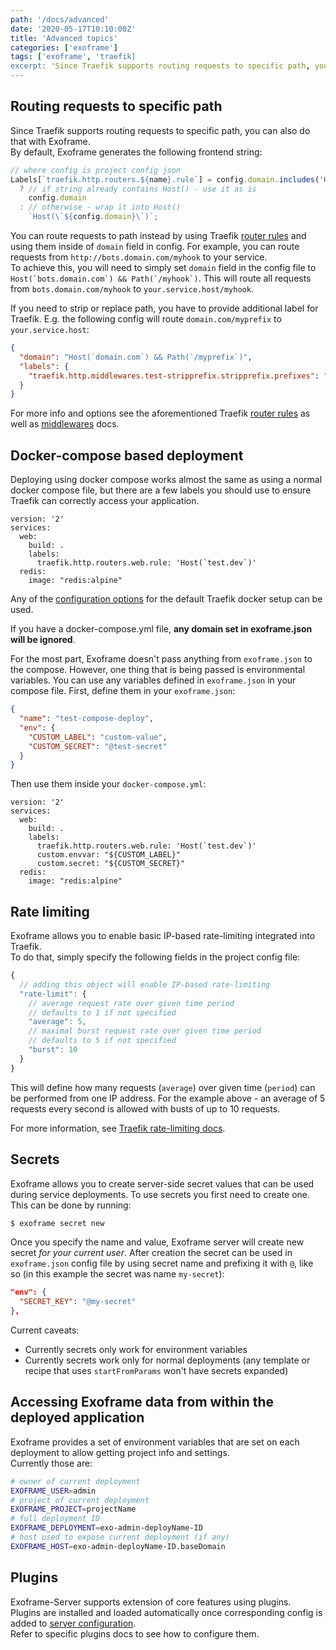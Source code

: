 ```yaml
---
path: '/docs/advanced'
date: '2020-05-17T10:10:00Z'
title: 'Advanced topics'
categories: ['exoframe']
tags: ['exoframe', 'traefik]
excerpt: 'Since Traefik supports routing requests to specific path, you can also do that with Exoframe.'
---
```


## Routing requests to specific path

Since Traefik supports routing requests to specific path, you can also do that with Exoframe.  
By default, Exoframe generates the following frontend string:

```js
// where config is project config json
Labels[`traefik.http.routers.${name}.rule`] = config.domain.includes('Host(')
  ? // if string already contains Host() - use it as is
    config.domain
  : // otherwise - wrap it into Host()
    `Host(\`${config.domain}\`)`;
```

You can route requests to path instead by using Traefik [router rules](https://docs.traefik.io/routing/routers/#rule) and using them inside of `domain` field in config.
For example, you can route requests from `http://bots.domain.com/myhook` to your service.  
To achieve this, you will need to simply set `domain` field in the config file to `` Host(`bots.domain.com`) && Path(`/myhook`) ``.
This will route all requests from `bots.domain.com/myhook` to `your.service.host/myhook`.

If you need to strip or replace path, you have to provide additional label for Traefik.
E.g. the following config will route `domain.com/myprefix` to `your.service.host`:

```json
{
  "domain": "Host(`domain.com`) && Path(`/myprefix`)",
  "labels": {
    "traefik.http.middlewares.test-stripprefix.stripprefix.prefixes": "/myprefix"
  }
}
```

For more info and options see the aforementioned Traefik [router rules](https://docs.traefik.io/routing/routers/#rule) as well as [middlewares](https://docs.traefik.io/middlewares/overview/) docs.

## Docker-compose based deployment

Deploying using docker compose works almost the same as using a normal docker compose file, but there are a few labels you should use to ensure Traefik can correctly access your application.

    version: '2'
    services:
      web:
        build: .
        labels:
          traefik.http.routers.web.rule: 'Host(`test.dev`)'
      redis:
        image: "redis:alpine"

Any of the [configuration options](https://docs.traefik.io/reference/dynamic-configuration/docker/) for the default Traefik docker setup can be used.

If you have a docker-compose.yml file, **any domain set in exoframe.json will be ignored**.

For the most part, Exoframe doesn't pass anything from `exoframe.json` to the compose.
However, one thing that is being passed is environmental variables.
You can use any variables defined in `exoframe.json` in your compose file.
First, define them in your `exoframe.json`:

```json
{
  "name": "test-compose-deploy",
  "env": {
    "CUSTOM_LABEL": "custom-value",
    "CUSTOM_SECRET": "@test-secret"
  }
}
```

Then use them inside your `docker-compose.yml`:

    version: '2'
    services:
      web:
        build: .
        labels:
          traefik.http.routers.web.rule: 'Host(`test.dev`)'
          custom.envvar: "${CUSTOM_LABEL}"
          custom.secret: "${CUSTOM_SECRET}"
      redis:
        image: "redis:alpine"

## Rate limiting

Exoframe allows you to enable basic IP-based rate-limiting integrated into Traefik.  
To do that, simply specify the following fields in the project config file:

```js
{
  // adding this object will enable IP-based rate-limiting
  "rate-limit": {
    // average request rate over given time period
    // defaults to 1 if not specified
    "average": 5,
    // maximal burst request rate over given time period
    // defaults to 5 if not specified
    "burst": 10
  }
}
```

This will define how many requests (`average`) over given time (`period`) can be performed from one IP address.
For the example above - an average of 5 requests every second is allowed with busts of up to 10 requests.

For more information, see [Traefik rate-limiting docs](https://docs.traefik.io/middlewares/ratelimit/).

## Secrets

Exoframe allows you to create server-side secret values that can be used during service deployments.
To use secrets you first need to create one. This can be done by running:

```bash
$ exoframe secret new
```

Once you specify the name and value, Exoframe server will create new secret _for your current user_.
After creation the secret can be used in `exoframe.json` config file by using secret name and prefixing it with `@`, like so (in this example the secret was name `my-secret`):

```json
"env": {
  "SECRET_KEY": "@my-secret"
},
```

Current caveats:

- Currently secrets only work for environment variables
- Currently secrets work only for normal deployments (any template or recipe that uses `startFromParams` won't have secrets expanded)

## Accessing Exoframe data from within the deployed application

Exoframe provides a set of environment variables that are set on each deployment to allow getting project info and settings.  
Currently those are:

```bash
# owner of current deployment
EXOFRAME_USER=admin
# project of current deployment
EXOFRAME_PROJECT=projectName
# full deployment ID
EXOFRAME_DEPLOYMENT=exo-admin-deployName-ID
# host used to expose current deployment (if any)
EXOFRAME_HOST=exo-admin-deployName-ID.baseDomain
```

## Plugins

Exoframe-Server supports extension of core features using plugins.  
Plugins are installed and loaded automatically once corresponding config is added to [server configuration](server-configuration).  
Refer to specific plugins docs to see how to configure them.
